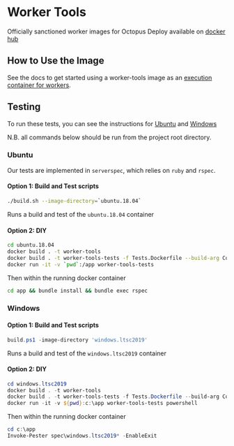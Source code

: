 # Worker Tools
Officially sanctioned worker images for Octopus Deploy available on [docker hub](https://hub.docker.com/r/octopusdeploy/worker-tools)

## How to Use the Image

See the docs to get started using a worker-tools image as an [execution container for workers](https://octopus.com/docs/deployment-process/execution-containers-for-workers).

## Testing

To run these tests, you can see the instructions for [Ubuntu](#Ubuntu) and [Windows](#Windows)

N.B. all commands below should be run from the project root directory.

### Ubuntu

Our tests are implemented in `serverspec`, which relies on `ruby` and `rspec`.

#### Option 1: Build and Test scripts

```bash
./build.sh --image-directory=`ubuntu.18.04`
```

Runs a build and test of the `ubuntu.18.04` container

#### Option 2: DIY

```bash
cd ubuntu.18.04
docker build . -t worker-tools
docker build . -t worker-tools-tests -f Tests.Dockerfile --build-arg ContainerUnderTest=worker-tools
docker run -it -v `pwd`:/app worker-tools-tests
```

Then within the running docker container

```bash
cd app && bundle install && bundle exec rspec
```

### Windows

#### Option 1: Build and Test scripts

```powershell
build.ps1 -image-directory 'windows.ltsc2019'
```

Runs a build and test of the `windows.ltsc2019` container

#### Option 2: DIY

```powershell
cd windows.ltsc2019
docker build . -t worker-tools
docker build . -t worker-tools-tests -f Tests.Dockerfile --build-arg ContainerUnderTest=worker-tools
docker run -it -v ${pwd}:c:\app worker-tools-tests powershell
```

Then within the running docker container

```powershell
cd c:\app
Invoke-Pester spec\windows.ltsc2019* -EnableExit
```

